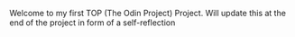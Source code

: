 Welcome to my first TOP (The Odin Project) Project. Will update this at the end
of the project in form of a self-reflection
